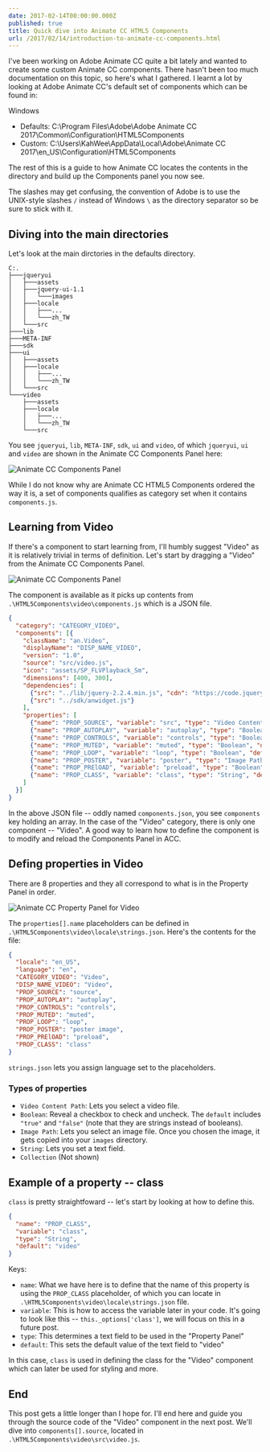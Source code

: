 ```yaml
---
date: 2017-02-14T00:00:00.000Z
published: true
title: Quick dive into Animate CC HTML5 Components
url: /2017/02/14/introduction-to-animate-cc-components.html
---
```


I've been working on Adobe Animate CC quite a bit lately and wanted to create some custom Animate CC components. There hasn't been too much documentation on this topic, so here's what I gathered. I learnt a lot by looking at Adobe Animate CC's default set of components which can be found in:

Windows

* Defaults: C:\Program Files\Adobe\Adobe Animate CC 2017\Common\Configuration\HTML5Components
* Custom: C:\Users\KahWee\AppData\Local\Adobe\Animate CC 2017\en_US\Configuration\HTML5Components

The rest of this is a guide to how Animate CC locates the contents in the directory and build up the Components panel you now see.

The slashes may get confusing, the convention of Adobe is to use the UNIX-style slashes `/` instead of Windows `\` as the directory separator so be sure to stick with it.

## Diving into the main directories

Let's look at the main dirctories in the defaults directory.

```
C:.
├───jqueryui
│   ├───assets
│   ├───jquery-ui-1.1
│   │   └───images
│   ├───locale
│   │   ├───...
│   │   └───zh_TW
│   └───src
├───lib
├───META-INF
├───sdk
├───ui
│   ├───assets
│   ├───locale
│   │   ├───...
│   │   └───zh_TW
│   └───src
└───video
    ├───assets
    ├───locale
    │   ├───...
    │   └───zh_TW
    └───src
```

You see `jqueryui`, `lib`, `META-INF`, `sdk`, `ui` and `video`, of which `jqueryui`, `ui` and `video` are shown in the Animate CC Components Panel here:

![Animate CC Components Panel](/public/images/animate-cc-components-panel.png)

While I do not know why are Animate CC HTML5 Components ordered the way it is, a set of components qualifies as category set when it contains `components.js`.

## Learning from Video

If there's a component to start learning from, I'll humbly suggest "Video" as it is relatively trivial in terms of definition. Let's start by dragging a "Video" from the Animate CC Components Panel.

![Animate CC Components Panel](/public/images/animate-cc-canvas-with-component.png)

The component is available as it picks up contents from `.\HTML5Components\video\components.js` which is a JSON file.

```json
{
  "category": "CATEGORY_VIDEO",
  "components": [{
    "className": "an.Video",
    "displayName": "DISP_NAME_VIDEO",
    "version": "1.0",
    "source": "src/video.js",
    "icon": "assets/SP_FLVPlayback_Sm",
    "dimensions": [400, 300],
    "dependencies": [
      {"src": "../lib/jquery-2.2.4.min.js", "cdn": "https://code.jquery.com/jquery-2.2.4.min.js"},
      {"src": "../sdk/anwidget.js"}
    ],
    "properties": [
      {"name": "PROP_SOURCE", "variable": "src", "type": "Video Content Path", "default": ""},
      {"name": "PROP_AUTOPLAY", "variable": "autoplay", "type": "Boolean", "default": "true"},
      {"name": "PROP_CONTROLS", "variable": "controls", "type": "Boolean", "default": "true"},
      {"name": "PROP_MUTED", "variable": "muted", "type": "Boolean", "default": "false"},
      {"name": "PROP_LOOP", "variable": "loop", "type": "Boolean", "default": "true"},
      {"name": "PROP_POSTER", "variable": "poster", "type": "Image Path", "default": ""},
      {"name": "PROP_PRElOAD", "variable": "preload", "type": "Boolean", "default": "true"},
      {"name": "PROP_CLASS", "variable": "class", "type": "String", "default": "video"}
    ]
  }]
}
```

In the above JSON file -- oddly named `components.json`, you see `components` key holding an array. In the case of the "Video" category, there is only one component -- "Video". A good way to learn how to define the component is to modify and reload the Components Panel in ACC.

## Defing properties in Video

There are 8 properties and they all correspond to what is in the Property Panel in order.

![Animate CC Property Panel for Video](/public/images/animate-cc-component-property.png)

The `properties[].name` placeholders can be defined in `.\HTML5Components\video\locale\strings.json`. Here's the contents for the file:

```json
{
  "locale": "en_US",
  "language": "en",
  "CATEGORY_VIDEO": "Video",
  "DISP_NAME_VIDEO": "Video",
  "PROP_SOURCE": "source",
  "PROP_AUTOPLAY": "autoplay",
  "PROP_CONTROLS": "controls",
  "PROP_MUTED": "muted",
  "PROP_LOOP": "loop",
  "PROP_POSTER": "poster image",
  "PROP_PRElOAD": "preload",
  "PROP_CLASS": "class"
}
```

`strings.json` lets you assign language set to the placeholders.

### Types of properties

* `Video Content Path`: Lets you select a video file.
* `Boolean`: Reveal a checkbox to check and uncheck. The `default` includes `"true"` and `"false"` (note that they are strings instead of booleans).
* `Image Path`: Lets you select an image file. Once you chosen the image, it gets copied into your `images` directory.
* `String`: Lets you set a text field.
* `Collection` (Not shown)

## Example of a property -- class

`class` is pretty straightfoward -- let's start by looking at how to define this.

```json
{
  "name": "PROP_CLASS",
  "variable": "class",
  "type": "String",
  "default": "video"
}
```

Keys:

* `name`: What we have here is to define that the name of this property is using the `PROP_CLASS` placeholder, of which you can locate in `.\HTML5Components\video\locale\strings.json` file.
* `variable`: This is how to access the variable later in your code. It's going to look like this -- `this._options['class']`, we will focus on this in a future post.
* `type`: This determines a text field to be used in the "Property Panel"
* `default`: This sets the default value of the text field to "video"

In this case, `class` is used in defining the class for the "Video" component which can later be used for styling and more.

## End

This post gets a little longer than I hope for. I'll end here and guide you through the source code of the "Video" component in the next post. We'll dive into `components[].source`, located in `.\HTML5Components\video\src\video.js`.

